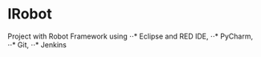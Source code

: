 # IRobot
Project with Robot Framework using 
⋅⋅* Eclipse and RED IDE,
⋅⋅* PyCharm,
⋅⋅* Git,
⋅⋅* Jenkins
